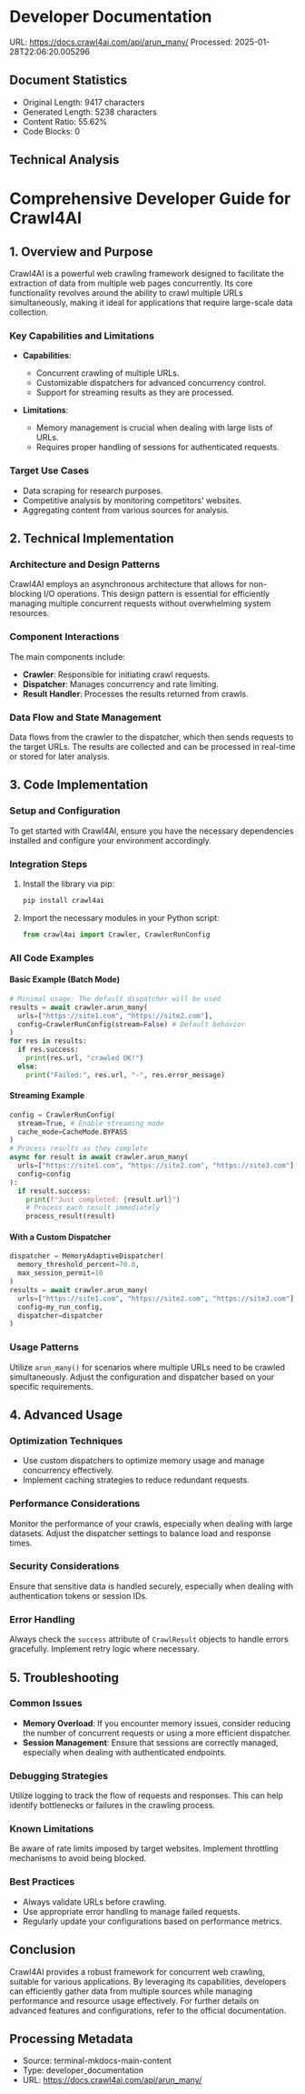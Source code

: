 # Developer Documentation
URL: https://docs.crawl4ai.com/api/arun_many/
Processed: 2025-01-28T22:06:20.005296

## Document Statistics
- Original Length: 9417 characters
- Generated Length: 5238 characters
- Content Ratio: 55.62%
- Code Blocks: 0

## Technical Analysis
# Comprehensive Developer Guide for Crawl4AI

## 1. Overview and Purpose

Crawl4AI is a powerful web crawling framework designed to facilitate the extraction of data from multiple web pages concurrently. Its core functionality revolves around the ability to crawl multiple URLs simultaneously, making it ideal for applications that require large-scale data collection.

### Key Capabilities and Limitations
- **Capabilities**:
  - Concurrent crawling of multiple URLs.
  - Customizable dispatchers for advanced concurrency control.
  - Support for streaming results as they are processed.
  
- **Limitations**:
  - Memory management is crucial when dealing with large lists of URLs.
  - Requires proper handling of sessions for authenticated requests.

### Target Use Cases
- Data scraping for research purposes.
- Competitive analysis by monitoring competitors' websites.
- Aggregating content from various sources for analysis.

## 2. Technical Implementation

### Architecture and Design Patterns
Crawl4AI employs an asynchronous architecture that allows for non-blocking I/O operations. This design pattern is essential for efficiently managing multiple concurrent requests without overwhelming system resources.

### Component Interactions
The main components include:
- **Crawler**: Responsible for initiating crawl requests.
- **Dispatcher**: Manages concurrency and rate limiting.
- **Result Handler**: Processes the results returned from crawls.

### Data Flow and State Management
Data flows from the crawler to the dispatcher, which then sends requests to the target URLs. The results are collected and can be processed in real-time or stored for later analysis.

## 3. Code Implementation

### Setup and Configuration
To get started with Crawl4AI, ensure you have the necessary dependencies installed and configure your environment accordingly.

### Integration Steps
1. Install the library via pip:
   ```bash
   pip install crawl4ai
   ```
2. Import the necessary modules in your Python script:
   ```python
   from crawl4ai import Crawler, CrawlerRunConfig
   ```

### All Code Examples

#### Basic Example (Batch Mode)
```python
# Minimal usage: The default dispatcher will be used
results = await crawler.arun_many(
  urls=["https://site1.com", "https://site2.com"],
  config=CrawlerRunConfig(stream=False) # Default behavior
)
for res in results:
  if res.success:
    print(res.url, "crawled OK!")
  else:
    print("Failed:", res.url, "-", res.error_message)
```

#### Streaming Example
```python
config = CrawlerRunConfig(
  stream=True, # Enable streaming mode
  cache_mode=CacheMode.BYPASS
)
# Process results as they complete
async for result in await crawler.arun_many(
  urls=["https://site1.com", "https://site2.com", "https://site3.com"],
  config=config
):
  if result.success:
    print(f"Just completed: {result.url}")
    # Process each result immediately
    process_result(result)
```

#### With a Custom Dispatcher
```python
dispatcher = MemoryAdaptiveDispatcher(
  memory_threshold_percent=70.0,
  max_session_permit=10
)
results = await crawler.arun_many(
  urls=["https://site1.com", "https://site2.com", "https://site3.com"],
  config=my_run_config,
  dispatcher=dispatcher
)
```

### Usage Patterns
Utilize `arun_many()` for scenarios where multiple URLs need to be crawled simultaneously. Adjust the configuration and dispatcher based on your specific requirements.

## 4. Advanced Usage

### Optimization Techniques
- Use custom dispatchers to optimize memory usage and manage concurrency effectively.
- Implement caching strategies to reduce redundant requests.

### Performance Considerations
Monitor the performance of your crawls, especially when dealing with large datasets. Adjust the dispatcher settings to balance load and response times.

### Security Considerations
Ensure that sensitive data is handled securely, especially when dealing with authentication tokens or session IDs.

### Error Handling
Always check the `success` attribute of `CrawlResult` objects to handle errors gracefully. Implement retry logic where necessary.

## 5. Troubleshooting

### Common Issues
- **Memory Overload**: If you encounter memory issues, consider reducing the number of concurrent requests or using a more efficient dispatcher.
- **Session Management**: Ensure that sessions are correctly managed, especially when dealing with authenticated endpoints.

### Debugging Strategies
Utilize logging to track the flow of requests and responses. This can help identify bottlenecks or failures in the crawling process.

### Known Limitations
Be aware of rate limits imposed by target websites. Implement throttling mechanisms to avoid being blocked.

### Best Practices
- Always validate URLs before crawling.
- Use appropriate error handling to manage failed requests.
- Regularly update your configurations based on performance metrics.

## Conclusion
Crawl4AI provides a robust framework for concurrent web crawling, suitable for various applications. By leveraging its capabilities, developers can efficiently gather data from multiple sources while managing performance and resource usage effectively. For further details on advanced features and configurations, refer to the official documentation.

## Processing Metadata
- Source: terminal-mkdocs-main-content
- Type: developer_documentation
- URL: https://docs.crawl4ai.com/api/arun_many/
